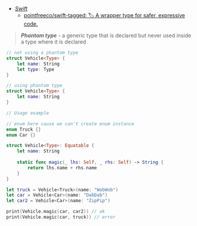 - *[Swift](../../Swift.md)*
	- [pointfreeco/swift-tagged: 🏷 A wrapper type for safer, expressive code.](https://github.com/pointfreeco/swift-tagged)

> ***Phantom type*** - a generic type that is declared but never used inside a type where it is declared

```swift
// not using a phantom type
struct Vehicle<Type> {
	let name: String
	let type: Type
}

// using phantom type
struct Vehicle<Type> {
    let name: String
}
```

```swift
// Usage example

// enum here cause we can't create enum instance
enum Truck {}
enum Car {}

struct Vehicle<Type>: Equatable {
    let name: String
    
    static func magic(_ lhs: Self, _ rhs: Self) -> String {
        return lhs.name + rhs.name
    }
}

let truck = Vehicle<Truck>(name: "WobWob")
let car = Vehicle<Car>(name: "DabDab")
let car2 = Vehicle<Car>(name: "ZipPip")

print(Vehicle.magic(car, car2)) // ok
print(Vehicle.magic(car, truck)) // error
```